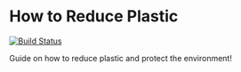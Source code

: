 # How to Reduce Plastic

[![Build Status](https://travis-ci.org/uyenle57/howtoreduceplastic.svg?branch=master)](https://travis-ci.org/uyenle57/howtoreduceplastic)

Guide on how to reduce plastic and protect the environment!
